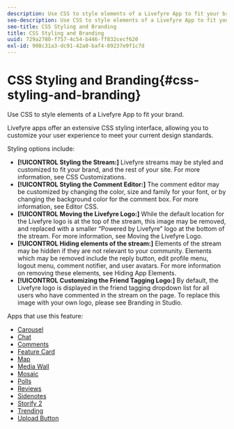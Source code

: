 ```yaml
---
description: Use CSS to style elements of a Livefyre App to fit your brand.
seo-description: Use CSS to style elements of a Livefyre App to fit your brand.
seo-title: CSS Styling and Branding
title: CSS Styling and Branding
uuid: 729a2780-f757-4c54-b446-ff832cecf620
exl-id: 908c31a3-dc91-42a0-baf4-89237e9f1c7d
---
```

# CSS Styling and Branding{#css-styling-and-branding}

Use CSS to style elements of a Livefyre App to fit your brand.

Livefyre apps offer an extensive CSS styling interface, allowing you to customize your user experience to meet your current design standards.

Styling options include:

* **[!UICONTROL Styling the Stream:]** Livefyre streams may be styled and customized to fit your brand, and the rest of your site. For more information, see CSS Customizations.
* **[!UICONTROL Styling the Comment Editor:]** The comment editor may be customized by changing the color, size and family for your font, or by changing the background color for the comment box. For more information, see Editor CSS.
* **[!UICONTROL Moving the Livefyre Logo:]** While the default location for the Livefyre logo is at the top of the stream, this image may be removed, and replaced with a smaller “Powered by Livefyre” logo at the bottom of the stream. For more information, see Moving the Livefyre Logo.
* **[!UICONTROL Hiding elements of the stream:]** Elements of the stream may be hidden if they are not relevant to your community. Elements which may be removed include the reply button, edit profile menu, logout menu, comment notifier, and user avatars. For more information on removing these elements, see Hiding App Elements.
* **[!UICONTROL Customizing the Friend Tagging Logo:]** By default, the Livefyre logo is displayed in the friend tagging dropdown list for all users who have commented in the stream on the page. To replace this image with your own logo, please see Branding in Studio.

Apps that use this feature:

* [Carousel](/help/using/c-about-apps/c-carousel-app/c-carousel-app.md#c_carousel_app) 
* [Chat](/help/using/c-about-apps/c-chat-app/c-chat-app.md#c_chat_app) 
* [Comments](/help/using/c-about-apps/c-comments/c-comments.md) 
* [Feature Card](/help/using/c-about-apps/c-feature-card-app/c-feature-card-app.md#c_feature_card_app) 
* [Map](/help/using/c-about-apps/c-map-app/c-map-app.md#c_map_app) 
* [Media Wall](/help/using/c-about-apps/c-media-wall-app/c-media-wall-app.md#c_media_wall_app) 
* [Mosaic](/help/using/c-about-apps/c-mosaic-app/c-mosaic-app.md#c_mosaic_app) 
* [Polls](/help/using/c-about-apps/c-polls-app/c-polls-app.md#c_polls_app) 
* [Reviews](/help/using/c-about-apps/c-reviews-app/c-reviews-app.md#c_reviews_app) 
* [Sidenotes](/help/using/c-about-apps/c-sidenotes-app/c-sidenotes-app.md#c_sidenotes_app) 
* [Storify 2](/help/using/c-about-apps/c-storify2/c-storify2.md#c_storify2) 
* [Trending](/help/using/c-about-apps/c-trending-app/c-trending-app.md#c_trending_app) 
* [Upload Button](/help/using/c-about-apps/c-upload-button-app/c-upload-button-app.md#c_upload_button_app)
